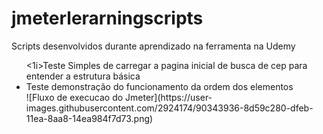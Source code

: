 # jmeterlerarningscripts
Scripts desenvolvidos durante aprendizado na ferramenta na Udemy
<ul>
<1i>Teste Simples de carregar a pagina inicial de busca de cep para entender a estrutura básica</li>
<li>Teste demonstração do funcionamento da ordem dos elementos</li>
![Fluxo de execucao do Jmeter](https://user-images.githubusercontent.com/2924174/90343936-8d59c280-dfeb-11ea-8aa8-14ea984f7d73.png)
</ul>